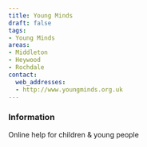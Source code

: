 ```yaml
---
title: Young Minds
draft: false
tags:
- Young Minds
areas:
- Middleton
- Heywood
- Rochdale
contact:
  web_addresses:
  - http://www.youngminds.org.uk
---
```


### Information
Online help for children & young people

